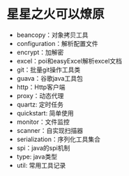 # **星星之火可以燎原**
- beancopy：对象拷贝工具
- configuration：解析配置文件
- encrypt：加解密
- excel：poi和easyExcel解析excel文档
- git：批量git操作工具类
- guava：谷歌java工具包
- http：Http客户端
- proxy：动态代理
- quartz: 定时任务
- quickstart: 简单使用
- monitor：文件监控
- scanner：自实现扫描器
- serialization：序列化工具集合
- spi：java的spi机制
- type: java类型
- util: 常用工具记录



